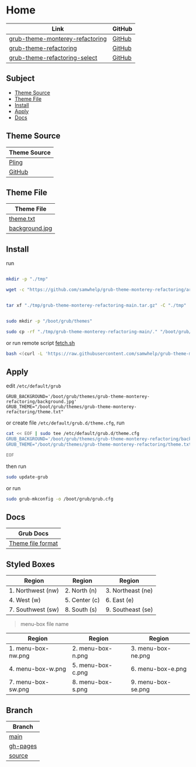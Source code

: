 

# Home

| Link | GitHub |
| ---- | ------ |
| [grub-theme-monterey-refactoring](https://samwhelp.github.io/grub-theme-monterey-refactoring/) | [GitHub](https://github.com/samwhelp/grub-theme-monterey-refactoring) |
| [grub-theme-refactoring](https://samwhelp.github.io/grub-theme-refactoring) | [GitHub](https://github.com/samwhelp/grub-theme-refactoring) |
| [grub-theme-refactoring-select](https://samwhelp.github.io/grub-theme-refactoring-select/) | [GitHub](https://github.com/samwhelp/grub-theme-refactoring-select) |




## Subject

* [Theme Source](#theme-source)
* [Theme File](#theme-file)
* [Install](#install)
* [Apply](#apply)
* [Docs](#docs)




## Theme Source

| Theme Source |
| ------ |
| [Pling](https://www.pling.com/p/1577873/) |
| [GitHub](https://github.com/sandesh236/monterey-grub-theme) |





## Theme File

| Theme File                       |
| -------------------------------- |
| [theme.txt](https://github.com/samwhelp/grub-theme-monterey-refactoring/blob/main/theme.txt)           |
| [background.jpg](https://github.com/samwhelp/grub-theme-monterey-refactoring/blob/main/background.jpg) |




## Install

run

``` sh

mkdir -p "./tmp"

wget -c "https://github.com/samwhelp/grub-theme-monterey-refactoring/archive/refs/heads/main.tar.gz" -O "./tmp/grub-theme-monterey-refactoring-main.tar.gz"


tar xf "./tmp/grub-theme-monterey-refactoring-main.tar.gz" -C "./tmp"


sudo mkdir -p "/boot/grub/themes"

sudo cp -rf "./tmp/grub-theme-monterey-refactoring-main/." "/boot/grub/themes/grub-theme-monterey-refactoring"

```

or run remote script [fetch.sh](https://github.com/samwhelp/grub-theme-monterey-refactoring/blob/main/helper/theme-installer/fetch.sh)

``` sh
bash <(curl -L 'https://raw.githubusercontent.com/samwhelp/grub-theme-monterey-refactoring/main/helper/theme-installer/fetch.sh')
```




## Apply

edit `/etc/default/grub`

```
GRUB_BACKGROUND='/boot/grub/themes/grub-theme-monterey-refactoring/background.jpg'
GRUB_THEME="/boot/grub/themes/grub-theme-monterey-refactoring/theme.txt"
```

or create file `/etc/default/grub.d/theme.cfg`, run

``` sh
cat << EOF | sudo tee /etc/default/grub.d/theme.cfg
GRUB_BACKGROUND='/boot/grub/themes/grub-theme-monterey-refactoring/background.jpg'
GRUB_THEME="/boot/grub/themes/grub-theme-monterey-refactoring/theme.txt"

EOF
```


then run

``` sh
sudo update-grub
```

or run

``` sh
sudo grub-mkconfig -o /boot/grub/grub.cfg
```




## Docs

| Grub Docs |
| ---- |
| [Theme file format](https://www.gnu.org/software/grub/manual/grub/html_node/Theme-file-format.html) |




## Styled Boxes

| Region            | Region        | Region             |
| ----------------- | ------------- | ------------------ |
| 1. Northwest (nw) | 2. North (n)  | 3. Northeast (ne)  |
| 4. West (w)       | 5. Center (c) | 6. East (e)        |
| 7. Southwest (sw) | 8. South (s)  | 9. Southeast (se)  |

> menu-box file name

| Region             | Region            | Region             |
| ------------------ | ----------------- | ------------------ |
| 1. menu-box-nw.png | 2. menu-box-n.png | 3. menu-box-ne.png |
| 4. menu-box-w.png  | 5. menu-box-c.png | 6. menu-box-e.png  |
| 7. menu-box-sw.png | 8. menu-box-s.png | 9. menu-box-se.png |




## Branch

| Branch |
| --- |
| [main](https://github.com/samwhelp/grub-theme-monterey-refactoring/tree/main) |
| [gh-pages](https://github.com/samwhelp/grub-theme-monterey-refactoring/tree/gh-pages) |
| [source](https://github.com/samwhelp/grub-theme-monterey-refactoring/tree/source) |
